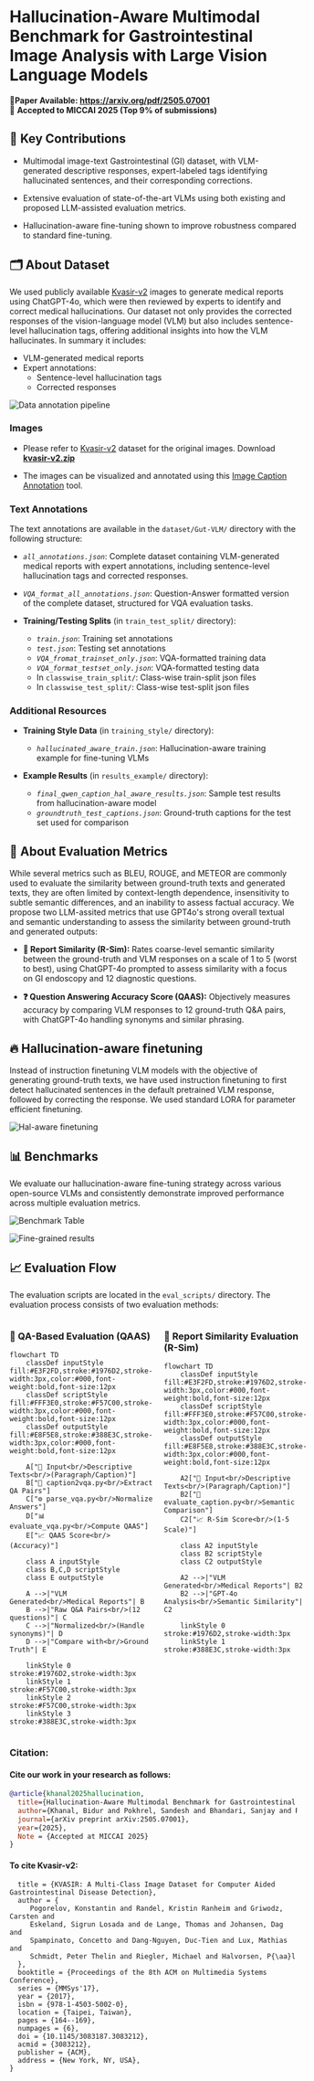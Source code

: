 # Hallucination-Aware Multimodal Benchmark for Gastrointestinal Image Analysis with Large Vision Language Models #

📄**Paper Available: https://arxiv.org/pdf/2505.07001**  
🎉 **Accepted to MICCAI 2025 (Top 9% of submissions)**  


## 🧠 Key Contributions ##
* Multimodal image-text Gastrointestinal (GI) dataset, with VLM-generated descriptive responses, expert-labeled tags identifying hallucinated sentences, and their corresponding corrections.

* Extensive evaluation of state-of-the-art VLMs using both existing and proposed LLM-assisted evaluation metrics.

* Hallucination-aware fine-tuning shown to improve robustness compared to standard fine-tuning.


## 🗂 About Dataset ###
We used publicly available [Kvasir-v2](https://datasets.simula.no/kvasir/) images to generate medical reports using ChatGPT-4o, which were then reviewed by experts to identify and correct medical hallucinations. Our dataset not only provides the corrected responses of the vision-language model (VLM) but also includes sentence-level hallucination tags, offering additional insights into how the VLM hallucinates.
In summary it includes:
- VLM-generated medical reports  
- Expert annotations:
  - Sentence-level hallucination tags  
  - Corrected responses

![Data annotation pipeline](Images/data_pipeline_with_stats.png)

### Images ###
 * Please refer to [Kvasir-v2](https://datasets.simula.no/kvasir/) dataset for the original images. Download **[kvasir-v2.zip](https://datasets.simula.no/kvasir/)**

 * The images can be visualized and annotated using this [Image Caption Annotation](https://github.com/bhattarailab/image-caption-annotation) tool.

 ### Text Annotations ###
  
The text annotations are available in the `dataset/Gut-VLM/` directory with the following structure:

* *`all_annotations.json`*: Complete dataset containing VLM-generated medical reports with expert annotations, including sentence-level hallucination tags and corrected responses.

* *`VQA_format_all_annotations.json`*: Question-Answer formatted version of the complete dataset, structured for VQA evaluation tasks.

* **Training/Testing Splits** (in `train_test_split/` directory):
  - *`train.json`*: Training set annotations
  - *`test.json`*: Testing set annotations
  - *`VQA_fromat_trainset_only.json`*: VQA-formatted training data
  - *`VQA_format_testset_only.json`*: VQA-formatted testing data
  - In `classwise_train_split/`: Class-wise train-split json files
  - In `classwise_test_split/`: Class-wise test-split json files

### Additional Resources ###

* **Training Style Data** (in `training_style/` directory):
  - *`hallucinated_aware_train.json`*: Hallucination-aware training example for fine-tuning VLMs

* **Example Results** (in `results_example/` directory):
  - *`final_qwen_caption_hal_aware_results.json`*: Sample test results from hallucination-aware model
  - *`groundtruth_test_captions.json`*: Ground-truth captions for the test set used for comparison

## 📏 About Evaluation Metrics ##

While several metrics such as BLEU, ROUGE, and METEOR are commonly used to evaluate the similarity between ground-truth texts and generated texts, they are often limited by context-length dependence, insensitivity to subtle semantic differences, and an inability to assess factual accuracy. We propose two LLM-assited metrics that use GPT4o's strong overall textual and semantic understanding to assess the similarity between ground-truth and generated outputs:

* **📝 Report Similarity (R-Sim):**  Rates coarse-level semantic similarity between the ground-truth and VLM responses on a scale of 1 to 5 (worst to best), using ChatGPT-4o
prompted to assess similarity with a focus on GI endoscopy and 12 diagnostic
questions.

* **❓ Question Answering Accuracy Score (QAAS):** Objectively
measures accuracy by comparing VLM responses to 12 ground-truth Q&A pairs,
with ChatGPT-4o handling synonyms and similar phrasing.


## 🔥 Hallucination-aware finetuning ##

Instead of instruction finetuning VLM models with the objective of generating ground-truth texts, we have used instruction finetuning to first detect hallucinated sentences in the default pretrained VLM response, followed by correcting the response. We used standard LORA for parameter efficient finetuning.

![Hal-aware finetuning](Images/hal-aware.png)


## 📊 Benchmarks ##

We evaluate our hallucination-aware fine-tuning strategy across various open-source VLMs and consistently demonstrate improved performance across multiple evaluation metrics.

![Benchmark Table](Images/MICCAI_benchmark_table.png)

![Fine-grained results](Images/category_comp.png)


## 📈 Evaluation Flow

The evaluation scripts are located in the `eval_scripts/` directory. The evaluation process consists of two evaluation methods:

<div style="display: flex; gap: 20px;">

<div style="flex: 1;">

### 📝 QA-Based Evaluation (QAAS)

```mermaid
flowchart TD
    classDef inputStyle fill:#E3F2FD,stroke:#1976D2,stroke-width:3px,color:#000,font-weight:bold,font-size:12px
    classDef scriptStyle fill:#FFF3E0,stroke:#F57C00,stroke-width:3px,color:#000,font-weight:bold,font-size:12px
    classDef outputStyle fill:#E8F5E8,stroke:#388E3C,stroke-width:3px,color:#000,font-weight:bold,font-size:12px

    A["📄 Input<br/>Descriptive Texts<br/>(Paragraph/Caption)"]
    B["🔧 caption2vqa.py<br/>Extract QA Pairs"]
    C["⚙️ parse_vqa.py<br/>Normalize Answers"]
    D["📊 evaluate_vqa.py<br/>Compute QAAS"]
    E["📈 QAAS Score<br/>(Accuracy)"]

    class A inputStyle
    class B,C,D scriptStyle
    class E outputStyle

    A -->|"VLM Generated<br/>Medical Reports"| B
    B -->|"Raw Q&A Pairs<br/>(12 questions)"| C
    C -->|"Normalized<br/>(Handle synonyms)"| D
    D -->|"Compare with<br/>Ground Truth"| E

    linkStyle 0 stroke:#1976D2,stroke-width:3px
    linkStyle 1 stroke:#F57C00,stroke-width:3px
    linkStyle 2 stroke:#F57C00,stroke-width:3px
    linkStyle 3 stroke:#388E3C,stroke-width:3px
```

</div>

<div style="flex: 1;">

### 📝 Report Similarity Evaluation (R-Sim)

```mermaid
flowchart TD
    classDef inputStyle fill:#E3F2FD,stroke:#1976D2,stroke-width:3px,color:#000,font-weight:bold,font-size:12px
    classDef scriptStyle fill:#FFF3E0,stroke:#F57C00,stroke-width:3px,color:#000,font-weight:bold,font-size:12px
    classDef outputStyle fill:#E8F5E8,stroke:#388E3C,stroke-width:3px,color:#000,font-weight:bold,font-size:12px

    A2["📄 Input<br/>Descriptive Texts<br/>(Paragraph/Caption)"]
    B2["🔧 evaluate_caption.py<br/>Semantic Comparison"]
    C2["📈 R-Sim Score<br/>(1-5 Scale)"]

    class A2 inputStyle
    class B2 scriptStyle
    class C2 outputStyle

    A2 -->|"VLM Generated<br/>Medical Reports"| B2
    B2 -->|"GPT-4o Analysis<br/>Semantic Similarity"| C2

    linkStyle 0 stroke:#1976D2,stroke-width:3px
    linkStyle 1 stroke:#388E3C,stroke-width:3px
```

</div>

</div>

### Citation:

#### Cite our work in your research as follows:

```bibtex
@article{khanal2025hallucination,
  title={Hallucination-Aware Multimodal Benchmark for Gastrointestinal Image Analysis with Large Vision-Language Models},
  author={Khanal, Bidur and Pokhrel, Sandesh and Bhandari, Sanjay and Rana, Ramesh and Shrestha, Nikesh and Gurung, Ram Bahadur and Linte, Cristian and Watson, Angus and Shrestha, Yash Raj and Bhattarai, Binod},
  journal={arXiv preprint arXiv:2505.07001},
  year={2025},
  Note = {Accepted at MICCAI 2025}
}

```

#### To cite Kvasir-v2:
```@inproceedings{Pogorelov:2017:KMI:3083187.3083212,
  title = {KVASIR: A Multi-Class Image Dataset for Computer Aided Gastrointestinal Disease Detection},
  author = {
     Pogorelov, Konstantin and Randel, Kristin Ranheim and Griwodz, Carsten and
     Eskeland, Sigrun Losada and de Lange, Thomas and Johansen, Dag and
     Spampinato, Concetto and Dang-Nguyen, Duc-Tien and Lux, Mathias and
     Schmidt, Peter Thelin and Riegler, Michael and Halvorsen, P{\aa}l
  },
  booktitle = {Proceedings of the 8th ACM on Multimedia Systems Conference},
  series = {MMSys'17},
  year = {2017},
  isbn = {978-1-4503-5002-0},
  location = {Taipei, Taiwan},
  pages = {164--169},
  numpages = {6},
  doi = {10.1145/3083187.3083212},
  acmid = {3083212},
  publisher = {ACM},
  address = {New York, NY, USA},
}